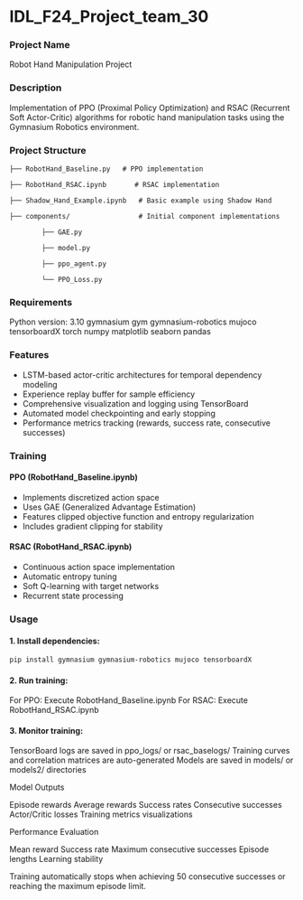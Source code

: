 # IDL_F24_Project_team_30
### Project Name
Robot Hand Manipulation Project

### Description
Implementation of PPO (Proximal Policy Optimization) and RSAC (Recurrent Soft Actor-Critic) algorithms for robotic hand manipulation tasks using the Gymnasium Robotics environment.

### Project Structure
    ├── RobotHand_Baseline.py   # PPO implementation

    ├── RobotHand_RSAC.ipynb       # RSAC implementation

    ├── Shadow_Hand_Example.ipynb   # Basic example using Shadow Hand

    ├── components/                 # Initial component implementations

            ├── GAE.py

            ├── model.py

            ├── ppo_agent.py

            └── PPO_Loss.py

### Requirements
Python version: 3.10
gymnasium
gym
gymnasium-robotics
mujoco
tensorboardX
torch
numpy
matplotlib
seaborn
pandas

### Features
- LSTM-based actor-critic architectures for temporal dependency modeling
- Experience replay buffer for sample efficiency  
- Comprehensive visualization and logging using TensorBoard
- Automated model checkpointing and early stopping
- Performance metrics tracking (rewards, success rate, consecutive successes)

### Training

#### PPO (RobotHand_Baseline.ipynb)
- Implements discretized action space
- Uses GAE (Generalized Advantage Estimation)
- Features clipped objective function and entropy regularization
- Includes gradient clipping for stability

#### RSAC (RobotHand_RSAC.ipynb)
- Continuous action space implementation
- Automatic entropy tuning
- Soft Q-learning with target networks  
- Recurrent state processing

### Usage

#### 1. Install dependencies:
```bash
pip install gymnasium gymnasium-robotics mujoco tensorboardX
```

#### 2. Run training:

For PPO: Execute RobotHand_Baseline.ipynb
For RSAC: Execute RobotHand_RSAC.ipynb

#### 3. Monitor training:

TensorBoard logs are saved in ppo_logs/ or rsac_baselogs/
Training curves and correlation matrices are auto-generated
Models are saved in models/ or models2/ directories

Model Outputs

Episode rewards
Average rewards
Success rates
Consecutive successes
Actor/Critic losses
Training metrics visualizations

Performance Evaluation

Mean reward
Success rate
Maximum consecutive successes
Episode lengths
Learning stability

Training automatically stops when achieving 50 consecutive successes or reaching the maximum episode limit.
